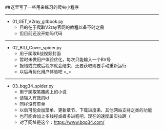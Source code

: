 ##这里写了一些用来练习的爬虫小程序

---
- 01_GET_V2ray_gitbook.py
    - 目的在于爬取V2ray官网的教程以备不时之需
    - 但目前还没开始码代码
---
- 02_BILI_Cover_spider.py
    - 用于爬取B战视频封面
    - 暂时未做用户体验优化，每次只能输入一个BV号
    - 报错或完成后程序就会结束，还要获取则要手动重新运行
    - 以后再优化用户体验吧 =_=
---
- 03_bqg34_spider.py
    - 用于爬取笔趣阁上的小说
    - 请输入有效的id
    - 同样没有菜单
    - 以后可能会加菜单、更新章节、下载进度条、其他网站支持之类的功能
    - 也可能会加上多线程或者多进程吧，现在的速度属实拉跨（
    - 对了网址是这个：https://www.bqg34.com/
